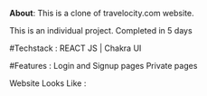 <b>About</b>:
This is a clone of travelocity.com website.

This is an individual project. Completed in 5 days

#Techstack :
REACT JS | Chakra UI

#Features :
Login and Signup pages
Private pages

Website Looks Like :
